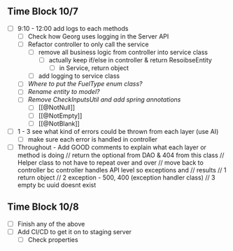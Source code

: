 ## Time Block 10/7
- [ ] 9:10 - 12:00 add logs to each methods
	- [ ] Check how Georg uses logging in the Server API
	- [ ] Refactor controller to only call the service
		- [ ] remove all business logic from controller into service class
			- [ ] actually keep if/else in controller & return ResoibseEntity
				- [ ] in Service, return object
		- [ ] add logging to service class
	- [ ] *Where to put the FuelType enum class?*
	- [ ] *Rename entity to model?*
	- [ ] *Remove CheckInputsUtil and add spring annotations* 
		- [ ] [[@NotNull]]
		- [ ] [[@NotEmpty]]
		- [ ] [[@NotBlank]]
- [ ] 1 - 3 see what kind of errors could be thrown from each layer (use AI)
	- [ ] make sure each error is handled in controller
- [ ] Throughout - Add GOOD comments to explain what each layer or method is doing 
// return the optional from DAO & 404 from this class
// Helper class to not have to repeat over and over
// move back to controller bc controller handles API level so exceptions and
// results
// 1 return object
// 2 exception - 500, 400 (exception handler class)
// 3 empty bc uuid doesnt exist

## Time Block 10/8
- [ ] Finish any of the above 
- [ ] Add CI/CD to get it on to staging server
	- [ ] Check properties